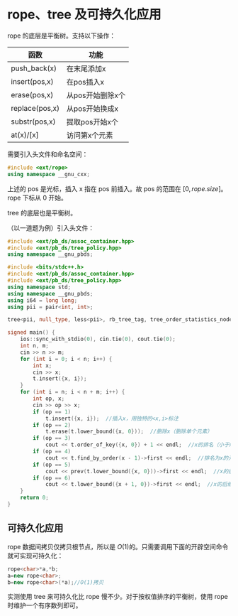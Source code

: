 # rope、tree 及可持久化应用

rope 的底层是平衡树。支持以下操作：

| 函数           | 功能             |
| -------------- | ---------------- |
| push_back(x)   | 在末尾添加x      |
| insert(pos,x)  | 在pos插入x       |
| erase(pos,x)   | 从pos开始删除x个 |
| replace(pos,x) | 从pos开始换成x   |
| substr(pos,x)  | 提取pos开始x个   |
| at(x)/[x]      | 访问第x个元素    |

需要引入头文件和命名空间：

```cpp
#include <ext/rope>
using namespace __gnu_cxx;
```

上述的 pos 是光标，插入 x 指在 pos 前插入。故 pos 的范围在 $[0,rope.size]$​​​。rope 下标从 0 开始。

tree 的底层也是平衡树。

（以一道题为例）引入头文件：

```cpp
#include <ext/pb_ds/assoc_container.hpp>
#include <ext/pb_ds/tree_policy.hpp>
using namespace __gnu_pbds;
```

```cpp
#include <bits/stdc++.h>
#include <ext/pb_ds/assoc_container.hpp>
#include <ext/pb_ds/tree_policy.hpp>
using namespace std;
using namespace __gnu_pbds;
using i64 = long long;
using pii = pair<int, int>;

tree<pii, null_type, less<pii>, rb_tree_tag, tree_order_statistics_node_update> t;  //会去重的红黑树

signed main() {
    ios::sync_with_stdio(0), cin.tie(0), cout.tie(0);
    int n, m;
    cin >> n >> m;
    for (int i = 0; i < n; i++) {
        int x;
        cin >> x;
        t.insert({x, i});
    }
    for (int i = n; i < n + m; i++) {
        int op, x;
        cin >> op >> x;
        if (op == 1)
            t.insert({x, i});  //插入x，用独特的<x,i>标注
        if (op == 2)
            t.erase(t.lower_bound({x, 0}));  //删除x（删除单个元素）
        if (op == 3)
            cout << t.order_of_key({x, 0}) + 1 << endl;  //x的排名（小于x的元素个数+1）
        if (op == 4)
            cout << t.find_by_order(x - 1)->first << endl;  //排名为x的元素（第x小）
        if (op == 5)
            cout << prev(t.lower_bound({x, 0}))->first << endl;  //x的前驱（小于x且最大）
        if (op == 6)
            cout << t.lower_bound({x + 1, 0})->first << endl;  //x的后继（大于x且最小）
    }
    return 0;
}
```

## 可持久化应用

rope 数据间拷贝仅拷贝根节点，所以是 $O(1)$​ 的。只需要调用下面的开辟空间命令就可实现可持久化：

```cpp
rope<char>*a,*b;
a=new rope<char>;
b=new rope<char>(*a);//O(1)拷贝
```

实测使用 tree 来可持久化比 rope 慢不少。对于按权值排序的平衡树，使用 rope 时维护一个有序数列即可。